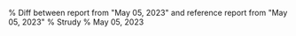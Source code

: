 % Diff between report from "May 05, 2023" and reference report from "May 05, 2023"
% Strudy
% May 05, 2023



